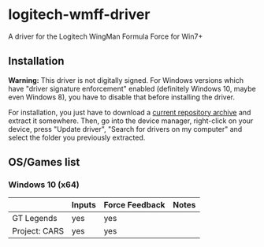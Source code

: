# logitech-wmff-driver
A driver for the Logitech WingMan Formula Force for Win7+

## Installation

**Warning:** This driver is not digitally signed. For Windows versions which have "driver
signature enforcement" enabled (definitely Windows 10, maybe even Windows 8), you have to
disable that before installing the driver.

For installation, you just have to download a [current repository archive](https://github.com/timschumi/logitech-wmff-driver/archive/master.zip) and
extract it somewhere. Then, go into the device manager, right-click on your device, press
"Update driver", "Search for drivers on my computer" and select the folder you previously
extracted.

## OS/Games list

### Windows 10 (x64)

|                            | Inputs    | Force Feedback   | Notes                     |
|----------------------------|-----------|------------------|---------------------------|
| GT Legends                 | yes       | yes              |                           |
| Project: CARS              | yes       | yes              |                           |
